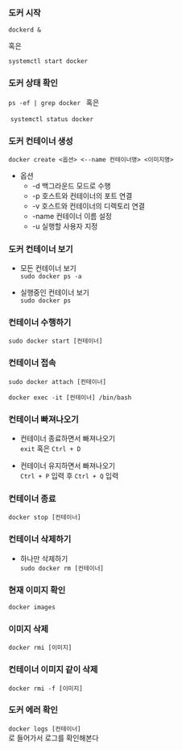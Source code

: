 ### 도커 시작

`dockerd &`	

혹은

`systemctl start docker`

### 도커 상태 확인

`ps -ef | grep docker `  혹은

 `systemctl status docker`

### 도커 컨테이너 생성

`docker create <옵션> <--name 컨테이너명> <이미지명>`

-   옵션
    -   -d 백그라운드 모드로 수행
    -   -p 호스트와 컨테이너의 포트 연결
    -   -v 호스트와 컨테이너의 디렉토리 연결
    -   -name 컨테이너 이름 설정
    -   -u 실행할 사용자 지정

### 도커 컨테이너 보기

-   모든 컨테이너 보기  
    `sudo docker ps -a`
    
-   실행중인 컨테이너 보기  
    `sudo docker ps`
    

### 컨테이너 수행하기

`sudo docker start [컨테이너]`

### 컨테이너 접속

`sudo docker attach [컨테이너]`

`docker exec -it [컨테이너] /bin/bash`

### 컨테이너 빠져나오기

-   컨테이너 종료하면서 빠져나오기  
    `exit` 혹은 `Ctrl + D`
    
-   컨테이너 유지하면서 빠져나오기  
    `Ctrl + P` 입력 후 `Ctrl + Q` 입력

### 컨테이너 종료

`docker stop [컨테이너]`

### 컨테이너 삭제하기

-   하나만 삭제하기  
    `sudo docker rm [컨테이너]`

### 현재 이미지 확인

`docker images`

### 이미지 삭제

`docker rmi [이미지]`

### 컨테이너 이미지 같이 삭제

`docker rmi -f [이미지]`

### 도커 에러 확인

`docker logs [컨테이너]`  
로 들어가서 로그를 확인해본다